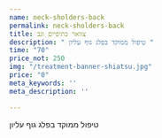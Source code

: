 ```yaml
---
name: neck-sholders-back
permalink: neck-sholders-back
title: צוואר כתיפיים וגב
description: " טיפול ממוקד בפלג גוף עליון "
time: "70"
price_not: 250
img: "/treatment-banner-shiatsu.jpg"
price: "0"
meta_keywords: ''
meta_description: ''

---
```

טיפול ממוקד בפלג גוף עליון
